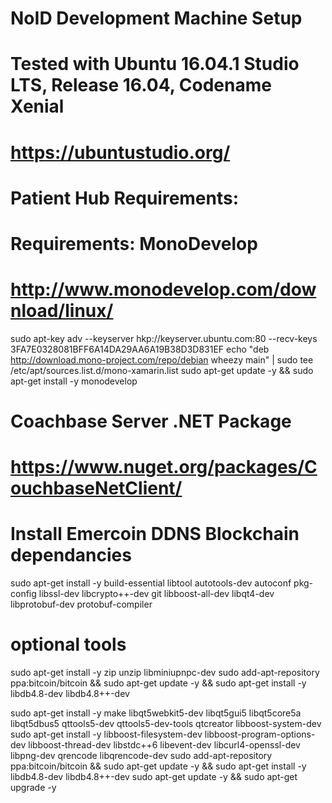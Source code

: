 # NoID Development Machine Setup 
# Tested with Ubuntu 16.04.1 Studio LTS, Release 16.04, Codename Xenial
# https://ubuntustudio.org/
# Patient Hub Requirements:
# Requirements: MonoDevelop
# http://www.monodevelop.com/download/linux/
sudo apt-key adv --keyserver hkp://keyserver.ubuntu.com:80 --recv-keys 3FA7E0328081BFF6A14DA29AA6A19B38D3D831EF
echo "deb http://download.mono-project.com/repo/debian wheezy main" | sudo tee /etc/apt/sources.list.d/mono-xamarin.list
sudo apt-get update -y && sudo apt-get install -y monodevelop


# Coachbase Server .NET Package
# https://www.nuget.org/packages/CouchbaseNetClient/


# Install Emercoin DDNS Blockchain dependancies
sudo apt-get install -y build-essential libtool autotools-dev autoconf pkg-config libssl-dev libcrypto++-dev git libboost-all-dev libqt4-dev libprotobuf-dev protobuf-compiler
# optional tools
sudo apt-get install -y zip unzip libminiupnpc-dev
sudo add-apt-repository ppa:bitcoin/bitcoin && sudo apt-get update -y && sudo apt-get install -y libdb4.8-dev libdb4.8++-dev

sudo apt-get install -y make libqt5webkit5-dev libqt5gui5 libqt5core5a libqt5dbus5 qttools5-dev qttools5-dev-tools qtcreator libboost-system-dev
sudo apt-get install -y libboost-filesystem-dev libboost-program-options-dev libboost-thread-dev libstdc++6 libevent-dev libcurl4-openssl-dev libpng-dev qrencode libqrencode-dev
sudo add-apt-repository ppa:bitcoin/bitcoin && sudo apt-get update -y && sudo apt-get install -y libdb4.8-dev libdb4.8++-dev
sudo apt-get update -y && sudo apt-get upgrade -y
